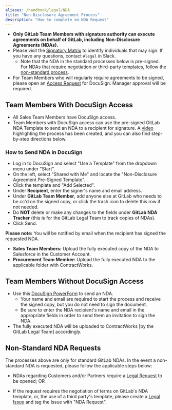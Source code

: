 ```yaml
---
aliases: /handbook/legal/NDA
title: "Non-Disclosure Agreement Process"
description: "How to complete an NDA Request"
---
```


- **Only GitLab Team Members with signature authority can execute agreements on behalf of GitLab, including Non-Disclosure Agreements (NDAs).**
- Please visit the [Signatory Matrix](https://internal.gitlab.com/handbook/company/authorization-matrix/expenses-and-signatures/#signature-authority---sales-and-vendor-contracts) to identify individuals that may sign. If you have any questions, contact `#legal` in Slack.
  - Note that the NDA in the standard processes below is pre-signed. For NDAs that require negotiation or third-party templates, follow the [non-standard process](#non-standard-nda-requests).
- For Team Members who will regularly require agreements to be signed, please open an [Access Request](/handbook/business-technology/end-user-services/onboarding-access-requests/access-requests/) for DocuSign. Manager approval will be required.

## Team Members With DocuSign Access

- All Sales Team Members have DocuSign access.
- Team Members with DocuSign access can use the pre-signed GitLab NDA Template to send an NDA to a recipient for signature. A [video](https://youtu.be/DaOggzBcb0U) highlighting the process has been created, and you can also find step-by-step directions below.

### How to Send NDA in DocuSign

- Log in to DocuSign and select "Use a Template" from the dropdown menu under "Start".
- On the left, select "Shared with Me" and locate the "Non-Disclosure Agreement Pre-Signed Template".
- Click the template and "Add Selected".
- Under **Recipient**, enter the signer's name and email address.
- Under **GitLab Team Member**, add anyone else at GitLab who needs to be cc'd on the signed copy, or click the trash icon to delete this row if not needed.
- Do **NOT**  delete or make any changes to the fields under **GitLab NDA Tracker** (this is for the GitLab Legal Team to track copies of NDAs).
- Click Send.

**Please note:** You will be notified by email when the recipient has signed the requested NDA.

- **Sales Team Members:** Upload the fully executed copy of the NDA to Salesforce in the Customer Account.
- **Procurement Team Member:** Upload the fully executed NDA to the applicable folder with ContractWorks.

## Team Members Without DocuSign Access

- Use this [DocuSign PowerForm](https://powerforms.docusign.net/80bc75e5-eb0d-4129-ae15-64344338200c?env=na3&acct=73ae4c15-b494-4462-a00c-e9c781c222a9&accountId=73ae4c15-b494-4462-a00c-e9c781c222a9) to send an NDA.
  - Your name and email are required to start the process and receive the signed copy, but you do not need to sign the document.
  - Be sure to enter the NDA recipient's name and email in the appropriate fields in order to send them an invitation to sign the NDA.
- The fully executed NDA will be uploaded to ContractWorks [by the GitLab Legal Team] accordingly.

## Non-Standard NDA Requests

The processes above are only for standard GitLab NDAs. In the event a non-standard NDA is requested, please follow the applicable steps below:

- NDAs regarding Customers and/or Partners require a [Legal Request](/handbook/legal/customer-negotiations/#how-to-reach-legal) to be opened; OR

- If the request requires the negotiation of terms on GitLab's NDA template, or, the use of a third party's template, please create a [Legal Issue](https://gitlab.com/gitlab-com/legal-and-compliance) and tag the Issue with "NDA Request".
